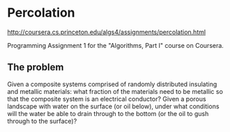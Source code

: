# Percolation

http://coursera.cs.princeton.edu/algs4/assignments/percolation.html

Programming Assignment 1 for the "Algorithms, Part I" course on Coursera.

## The problem
Given a composite systems comprised of randomly distributed insulating and metallic materials: what fraction of the materials need to be metallic so that the composite system is an electrical conductor? Given a porous landscape with water on the surface (or oil below), under what conditions will the water be able to drain through to the bottom (or the oil to gush through to the surface)?
